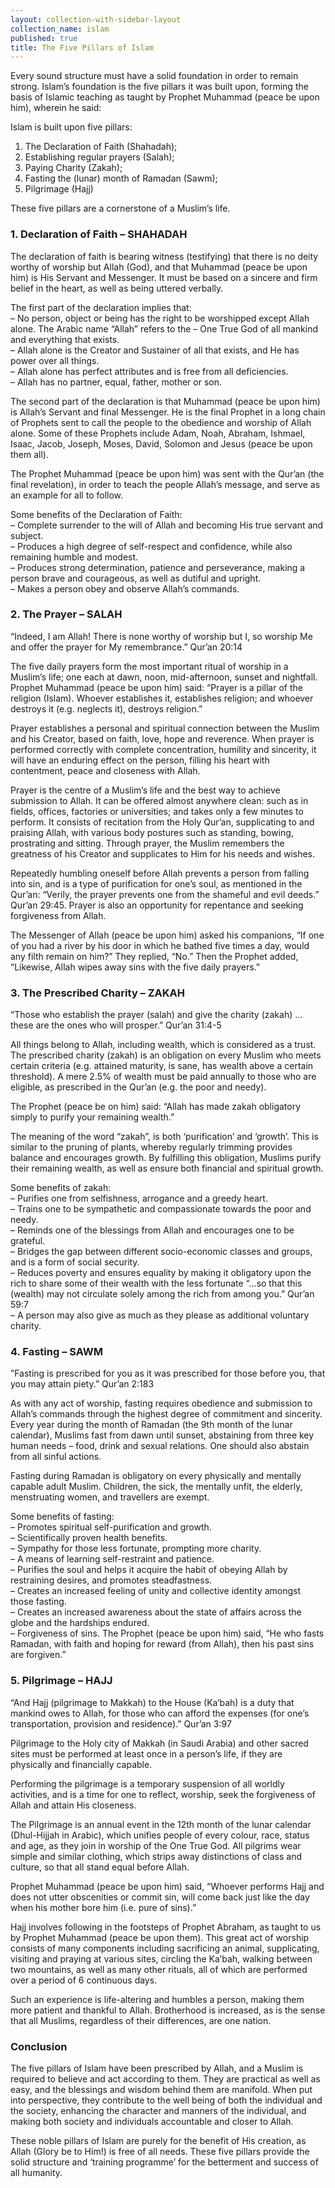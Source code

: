 ```yaml
---
layout: collection-with-sidebar-layout
collection_name: islam
published: true
title: The Five Pillars of Islam
---
```

Every sound structure must have a solid foundation in order to remain strong. Islam’s foundation is the five pillars it was built upon, forming the basis of Islamic teaching as taught by Prophet Muhammad (peace be upon him), wherein he said:

Islam is built upon five pillars:

1. The Declaration of Faith (Shahadah);  
2. Establishing regular prayers (Salah);  
3. Paying Charity (Zakah);  
4. Fasting the (lunar) month of Ramadan (Sawm);  
5. Pilgrimage (Hajj)

These five pillars are a cornerstone of a Muslim’s life.

### 1. Declaration of Faith – SHAHADAH
The declaration of faith is bearing witness (testifying) that there is no deity worthy of worship but Allah (God), and that Muhammad (peace be upon him) is His Servant and Messenger. It must be based on a sincere and firm belief in the heart, as well as being uttered verbally.

The first part of the declaration implies that:  
– No person, object or being has the right to be worshipped except Allah alone. The Arabic name “Allah” refers to the – One True God of all mankind and everything that exists.  
– Allah alone is the Creator and Sustainer of all that exists, and He has power over all things.  
– Allah alone has perfect attributes and is free from all deficiencies.  
– Allah has no partner, equal, father, mother or son.

The second part of the declaration is that Muhammad (peace be upon him) is Allah’s Servant and final Messenger. He is the final Prophet in a long chain of Prophets sent to call the people to the obedience and worship of Allah alone. Some of these Prophets include Adam, Noah, Abraham, Ishmael, Isaac, Jacob, Joseph, Moses, David, Solomon and Jesus (peace be upon them all).

The Prophet Muhammad (peace be upon him) was sent with the Qur’an (the final revelation), in order to teach the people Allah’s message, and serve as an example for all to follow.

Some benefits of the Declaration of Faith:  
– Complete surrender to the will of Allah and becoming His true servant and subject.  
– Produces a high degree of self-respect and confidence, while also remaining humble and modest.  
– Produces strong determination, patience and perseverance, making a person brave and courageous, as well as dutiful and upright.  
– Makes a person obey and observe Allah’s commands.

### 2. The Prayer – SALAH
“Indeed, I am Allah! There is none worthy of worship but I, so worship Me and offer the prayer for My remembrance.” Qur’an 20:14

The five daily prayers form the most important ritual of worship in a Muslim’s life; one each at dawn, noon, mid-afternoon, sunset and nightfall. Prophet Muhammad (peace be upon him) said: “Prayer is a pillar of the religion (Islam). Whoever establishes it, establishes religion; and whoever destroys it (e.g. neglects it), destroys religion.”

Prayer establishes a personal and spiritual connection between the Muslim and his Creator, based on faith, love, hope and reverence. When prayer is performed correctly with complete concentration, humility and sincerity, it will have an enduring effect on the person, filling his heart with contentment, peace and closeness with Allah.

Prayer is the centre of a Muslim’s life and the best way to achieve submission to Allah. It can be offered almost anywhere clean: such as in fields, offices, factories or universities; and takes only a few minutes to perform. It consists of recitation from the Holy Qur’an, supplicating to and praising Allah, with various body postures such as standing, bowing, prostrating and sitting. Through prayer, the Muslim remembers the greatness of his Creator and supplicates to Him for his needs and wishes.

Repeatedly humbling oneself before Allah prevents a person from falling into sin, and is a type of purification for one’s soul, as mentioned in the Qur’an: “Verily, the prayer prevents one from the shameful and evil deeds.” Qur’an 29:45. Prayer is also an opportunity for repentance and seeking forgiveness from Allah.

The Messenger of Allah (peace be upon him) asked his companions, “If one of you had a river by his door in which he bathed five times a day, would any filth remain on him?” They replied, “No.” Then the Prophet added, “Likewise, Allah wipes away sins with the five daily prayers.”

### 3. The Prescribed Charity – ZAKAH
“Those who establish the prayer (salah) and give the charity (zakah) … these are the ones who will prosper.” Qur’an 31:4-5

All things belong to Allah, including wealth, which is considered as a trust. The prescribed charity (zakah) is an obligation on every Muslim who meets certain criteria (e.g. attained maturity, is sane, has wealth above a certain threshold). A mere 2.5% of wealth must be paid annually to those who are eligible, as prescribed in the Qur’an (e.g. the poor and needy).

The Prophet (peace be on him) said: “Allah has made zakah obligatory simply to purify your remaining wealth.”

The meaning of the word “zakah”, is both ‘purification’ and ‘growth’. This is similar to the pruning of plants, whereby regularly trimming provides balance and encourages growth. By fulfilling this obligation, Muslims purify their remaining wealth, as well as ensure both financial and spiritual growth.

Some benefits of zakah:  
– Purifies one from selfishness, arrogance and a greedy heart.  
– Trains one to be sympathetic and compassionate towards the poor and needy.  
– Reminds one of the blessings from Allah and encourages one to be grateful.  
– Bridges the gap between different socio-economic classes and groups, and is a form of social security.  
– Reduces poverty and ensures equality by making it obligatory upon the rich to share some of their wealth with the less fortunate “…so that this (wealth) may not circulate solely among the rich from among you.” Qur’an 59:7  
– A person may also give as much as they please as additional voluntary charity.

### 4. Fasting – SAWM
”Fasting is prescribed for you as it was prescribed for those before you, that you may attain piety.” Qur’an 2:183

As with any act of worship, fasting requires obedience and submission to Allah’s commands through the highest degree of commitment and sincerity. Every year during the month of Ramadan (the 9th month of the lunar calendar), Muslims fast from dawn until sunset, abstaining from three key human needs – food, drink and sexual relations. One should also abstain from all sinful actions.

Fasting during Ramadan is obligatory on every physically and mentally capable adult Muslim. Children, the sick, the mentally unfit, the elderly, menstruating women, and travellers are exempt.

Some benefits of fasting:  
– Promotes spiritual self-purification and growth.  
– Scientifically proven health benefits.  
– Sympathy for those less fortunate, prompting more charity.  
– A means of learning self-restraint and patience.  
– Purifies the soul and helps it acquire the habit of obeying Allah by restraining desires, and promotes steadfastness.  
– Creates an increased feeling of unity and collective identity amongst those fasting.  
– Creates an increased awareness about the state of affairs across the globe and the hardships endured.  
– Forgiveness of sins. The Prophet (peace be upon him) said, “He who fasts Ramadan, with faith and hoping for reward (from Allah), then his past sins are forgiven.”

### 5. Pilgrimage – HAJJ
“And Hajj (pilgrimage to Makkah) to the House (Ka‘bah) is a duty that mankind owes to Allah, for those who can afford the expenses (for one’s transportation, provision and residence).” Qur’an 3:97  

Pilgrimage to the Holy city of Makkah (in Saudi Arabia) and other sacred sites must be performed at least once in a person’s life, if they are physically and financially capable.

Performing the pilgrimage is a temporary suspension of all worldly activities, and is a time for one to reflect, worship, seek the forgiveness of Allah and attain His closeness.

The Pilgrimage is an annual event in the 12th month of the lunar calendar (Dhul-Hijjah in Arabic), which unifies people of every colour, race, status and age, as they join in worship of the One True God. All pilgrims wear simple and similar clothing, which strips away distinctions of class and culture, so that all stand equal before Allah.

Prophet Muhammad (peace be upon him) said, “Whoever performs Hajj and does not utter obscenities or commit sin, will come back just like the day when his mother bore him (i.e. pure of sins).”

Hajj involves following in the footsteps of Prophet Abraham, as taught to us by Prophet Muhammad (peace be upon them). This great act of worship consists of many components including sacrificing an animal, supplicating, visiting and praying at various sites, circling the Ka’bah, walking between two mountains, as well as many other rituals, all of which are performed over a period of 6 continuous days.

Such an experience is life-altering and humbles a person, making them more patient and thankful to Allah. Brotherhood is increased, as is the sense that all Muslims, regardless of their differences, are one nation.

### Conclusion
The five pillars of Islam have been prescribed by Allah, and a Muslim is required to believe and act according to them. They are practical as well as easy, and the blessings and wisdom behind them are manifold. When put into perspective, they contribute to the well being of both the individual and the society, enhancing the character and manners of the individual, and making both society and individuals accountable and closer to Allah.

These noble pillars of Islam are purely for the benefit of His creation, as Allah (Glory be to Him!) is free of all needs. These five pillars provide the solid structure and ‘training programme’ for the betterment and success of all humanity.
